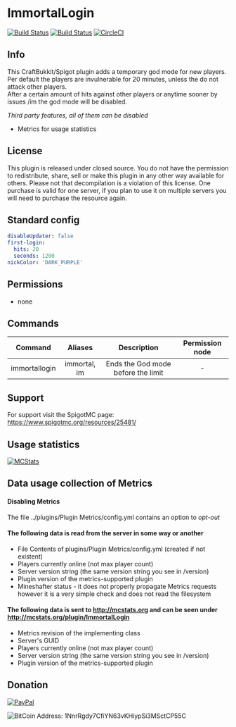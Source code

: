 # ImmortalLogin
[![Build Status](https://ci.dustplanet.de/buildStatus/icon?job=ImmortalLogin)](https://ci.dustplanet.de/job/ImmortalLogin/)
[![Build Status](https://travis-ci.com/timbru31/ImmortalLogin.svg?token=xMwFbvUujsG645zQBus3&branch=master)](https://travis-ci.com/timbru31/ImmortalLogin)
[![CircleCI](https://circleci.com/gh/timbru31/ImmortalLogin.svg?style=svg&circle-token=860d6f70236ec71322613da6ae103bba08577be7)](https://circleci.com/gh/timbru31/ImmortalLogin)

## Info
This CraftBukkit/Spigot plugin adds a temporary god mode for new players.  
Per default the players are invulnerable for 20 minutes, unless the do not attack other players.  
After a certain amount of hits against other players or anytime sooner by issues /im the god mode will be disabled.

*Third party features, all of them can be disabled*
* Metrics for usage statistics

## License

This plugin is released under closed source.
You do not have the permission to redistribute, share, sell or make this plugin in any other way available for others.
Please not that decompilation is a violation of this license.
One purchase is valid for one server, if you plan to use it on multiple servers you will need to purchase the resource again.

## Standard config
```yaml
disableUpdater: false
first-login:
  hits: 20
  seconds: 1200
nickColor: 'DARK_PURPLE'
```

## Permissions

* none

## Commands
| Command | Aliases | Description | Permission node |
|:----------:|:----------:|:----------:|:----------:|
| immortallogin | immortal, im | Ends the God mode before the limit | - |

## Support
For support visit the SpigotMC page: https://www.spigotmc.org/resources/25481/

## Usage statistics
[![MCStats](http://mcstats.org/signature/ImmortalLogin.png)](http://mcstats.org/plugin/ImmortalLogin)

## Data usage collection of Metrics

#### Disabling Metrics
The file ../plugins/Plugin Metrics/config.yml contains an option to *opt-out*

#### The following data is **read** from the server in some way or another
* File Contents of plugins/Plugin Metrics/config.yml (created if not existent)
* Players currently online (not max player count)
* Server version string (the same version string you see in /version)
* Plugin version of the metrics-supported plugin
* Mineshafter status - it does not properly propagate Metrics requests however it is a very simple check and does not read the filesystem

#### The following data is **sent** to http://mcstats.org and can be seen under http://mcstats.org/plugin/ImmortalLogin
* Metrics revision of the implementing class
* Server's GUID
* Players currently online (not max player count)
* Server version string (the same version string you see in /version)
* Plugin version of the metrics-supported plugin

## Donation
[![PayPal](https://www.paypalobjects.com/en_US/i/btn/btn_donateCC_LG.gif "Donation via PayPal")](https://www.paypal.com/cgi-bin/webscr?cmd=_s-xclick&hosted_button_id=T9TEV7Q88B9M2)

![BitCoin](https://dl.dropboxusercontent.com/u/26476995/bitcoin_logo.png "Donation via BitCoins")
Address: 1NnrRgdy7CfiYN63vKHiypSi3MSctCP55C
